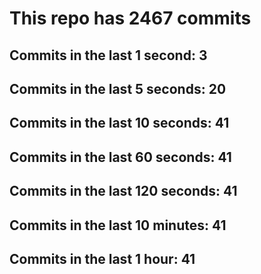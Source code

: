 # This repo has 2467 commits

## Commits in the last 1 second: 3
## Commits in the last 5 seconds: 20
## Commits in the last 10 seconds: 41
## Commits in the last 60 seconds: 41
## Commits in the last 120 seconds: 41
## Commits in the last 10 minutes: 41
## Commits in the last 1 hour: 41

